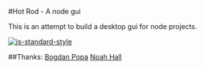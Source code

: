 #Hot Rod - A node gui

This is an attempt to build a desktop gui for node projects.

[![js-standard-style](https://cdn.rawgit.com/feross/standard/master/badge.svg)](https://github.com/feross/standard)

##Thanks:
[Bogdan Popa](https://github.com/Bogdanp)
[Noah Hall](https://github.com/eeue56)
